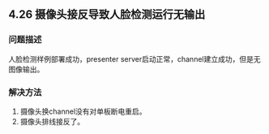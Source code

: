 ## 4.26 摄像头接反导致人脸检测运行无输出
### 问题描述
人脸检测样例部署成功，presenter server启动正常，channel建立成功，但是无图像输出。
### 解决方法
1. 摄像头换channel没有对单板断电重启。
2. 摄像头排线接反了。

